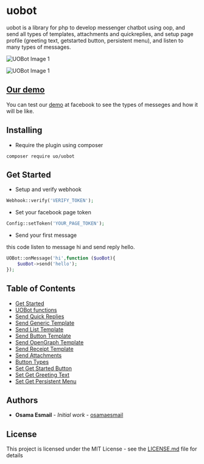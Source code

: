 # uobot

uobot is a library for php to develop messenger chatbot using oop, and send all types of templates, attachments and quickreplies, and setup page profile (greeting text, getstarted button, persistent menu), and listen to many types of messages.



![UOBot Image 1](https://messenger.fb.com/wp-content/uploads/2018/02/gieofglobe_tableau.png?w=516&h=474,%20https://messenger.fb.com/wp-content/uploads/2018/02/gieofglobe_tableau.png?w=1032&h=948%202x)


![UOBot Image 1](https://messenger.fb.com/wp-content/uploads/2018/01/3_enabletransactions11.png?w=510&h=662,%20https://messenger.fb.com/wp-content/uploads/2018/01/3_enabletransactions11.png?w=1020&h=1324%202x)




## [Our demo](http://m.me/uobot123) 

You can test our [demo](http://m.me/uobot123) at facebook to see the types of messeges and how it will be like.

## Installing

* Require the plugin using composer

```console
composer require uo/uobot
```

## Get Started

* Setup and verify webhook

```php
Webhook::verify('VERIFY_TOKEN');
```

* Set your facebook page token

```php
Config::setToken('YOUR_PAGE_TOKEN');
```

* Send your first message

this code listen to message hi and send reply hello.

```php
UOBot::onMessage('hi',function ($uoBot){
    $uoBot->send('hello');
});
```

## Table of Contents
* [Get Started](https://github.com/osamaesmail/uobot/wiki/Home)
* [UOBot functions](https://github.com/osamaesmail/uobot/wiki/UOBot-Functions)
* [Send Quick Replies](https://github.com/osamaesmail/uobot/wiki/Send-Quick-Replies)
* [Send Generic Template](https://github.com/osamaesmail/uobot/wiki/Send-generic-template)
* [Send List Template](https://github.com/osamaesmail/uobot/wiki/Send-List-template)
* [Send Button Template](https://github.com/osamaesmail/uobot/wiki/Send-Button-template)
* [Send OpenGraph Template](https://github.com/osamaesmail/uobot/wiki/Send-OpenGraph-template)
* [Send Receipt Template](https://github.com/osamaesmail/uobot/wiki/Send-Receipt-template)
* [Send Attachments](https://github.com/osamaesmail/uobot/wiki/Send-Attcahments-template)
* [Button Types](https://github.com/osamaesmail/uobot/wiki/Button-Types)
* [Set Get Started Button](https://github.com/osamaesmail/uobot/wiki/Set-Get-Started-Button)
* [Set Get Greeting Text](https://github.com/osamaesmail/uobot/wiki/Set-Greeting-Text)
* [Set Get Persistent Menu](https://github.com/osamaesmail/uobot/wiki/Set-Persistent-Menu)



## Authors

* **Osama Esmail** - *Initial work* - [osamaesmail](https://github.com/osamaesmail)


## License

This project is licensed under the MIT License - see the [LICENSE.md](LICENSE) file for details
